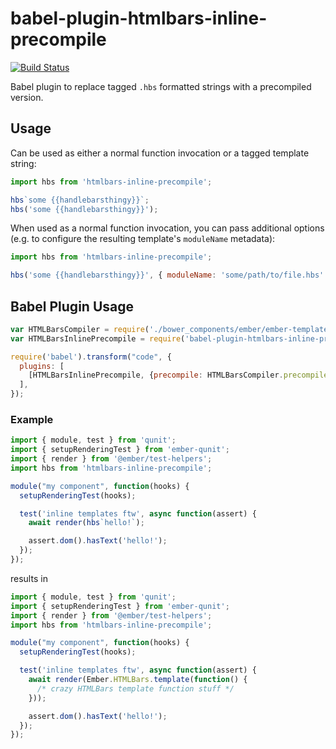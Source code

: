 # babel-plugin-htmlbars-inline-precompile

<a href="https://github.com/ember-cli/babel-plugin-htmlbars-inline-precompile"><img alt="Build Status" src="https://github.com/ember-cli/babel-plugin-htmlbars-inline-precompile/workflows/CI/badge.svg"></a>

Babel plugin to replace tagged `.hbs` formatted strings with a precompiled version.

## Usage

Can be used as either a normal function invocation or a tagged template string:

```js
import hbs from 'htmlbars-inline-precompile';

hbs`some {{handlebarsthingy}}`;
hbs('some {{handlebarsthingy}}');
```

When used as a normal function invocation, you can pass additional options (e.g. to configure the resulting template's `moduleName` metadata):

```js
import hbs from 'htmlbars-inline-precompile';

hbs('some {{handlebarsthingy}}', { moduleName: 'some/path/to/file.hbs' });
```

## Babel Plugin Usage

``` js
var HTMLBarsCompiler = require('./bower_components/ember/ember-template-compiler');
var HTMLBarsInlinePrecompile = require('babel-plugin-htmlbars-inline-precompile');

require('babel').transform("code", {
  plugins: [
    [HTMLBarsInlinePrecompile, {precompile: HTMLBarsCompiler.precompile}],
  ],
});
```

### Example

``` js
import { module, test } from 'qunit';
import { setupRenderingTest } from 'ember-qunit';
import { render } from '@ember/test-helpers';
import hbs from 'htmlbars-inline-precompile';

module("my component", function(hooks) {
  setupRenderingTest(hooks);

  test('inline templates ftw', async function(assert) {
    await render(hbs`hello!`);

    assert.dom().hasText('hello!');
  });
});
```

results in

``` js
import { module, test } from 'qunit';
import { setupRenderingTest } from 'ember-qunit';
import { render } from '@ember/test-helpers';
import hbs from 'htmlbars-inline-precompile';

module("my component", function(hooks) {
  setupRenderingTest(hooks);

  test('inline templates ftw', async function(assert) {
    await render(Ember.HTMLBars.template(function() {
      /* crazy HTMLBars template function stuff */
    }));

    assert.dom().hasText('hello!');
  });
});
```
